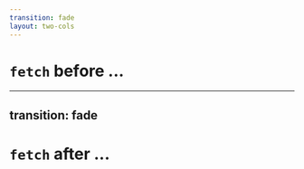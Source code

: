 ```yaml
---
transition: fade
layout: two-cols
---
```


# `fetch` <span class="inline-subtitle">before ...</span>

---
transition: fade
---

# `fetch` <span class="inline-subtitle">after ...</span>


[fetch-resource]: https://limber.glimdown.com/edit?c=MQAgSgpgtg9gLhAIgQzsgUOgBjg5gKwGcQAbASwDcJ0B6GkAIQCcyIAzEMqABxOggB2aOGRgCQMDrXoALOHG6EAXHVxk4MgK4AjAHQBjGFBoA5TSRIA1GAA8ACjG7myNaNohMAtEwiEYmpn1fGm0SGG0aKGQyAVcody8fPwCgwhpCQJpNERIaH1gETwATVGRdOEJ0Lm4YJjgQAGEjGoFBerYmIxAAcgABXHIoKA8aQx4xNu6AbirxupAAbxA4JmR9AGsIIpAAXxAOrr6BrmGmGhW19Zjcadma%2BaWxXf3OqB7etxHYIrI2ViZbtVavUlgAVVYbLYAeW0%2BAg%2BnqewOb26F0hRU82k0ZBIcE8MUIgLmIJASX8gQgADE1nBagBPAA0pN85KCz2RPU%2BiRZKV8t0whgEhHqARIlNqIAAvCAABRkIoASilAD4QFg5AplHRCAB3ZDcMi6IoQCg0fUubgQRx8GgAEgW8p2WBm6EFwvA0HgSFKUuZyQp1IR9JlMtFSslqoW6BApAg9WFqAgvtaOpA4Mu0Nh8LgMqWZEIABkYMgfgJcEplkxNBAmRRkCRqxWBOYSLsFTMY3x6oKVjALB5kxBUwBBbTAppCTr9pgy9vRkDznxwALiMm8kOPcQ7cOR%2Bcxthx-QyUNMEhMpaEMi4AT1is9qd8Ji6S-X%2BttvcxkDlGSCENJFqEBAO6LB%2Bn4gAmCDPsImjENK-5iIBUGoDBHZgZ%2BS4rn6AEQLoRBiLOqFgduoFfhov4yiUaDAVGaGfhBOF1g2SbSpRyCEZ%2BxG0QYqBHiGHidEw1EkTG9G6PxErSuJTDsTG266H8N4WHSIZCbRInCDh%2BZFiW1y%2Bmw9aATJbYumBGFMOI9GoduMzEa6CH1HYHh%2BOI0oADwIDwJCJsq84LAswBdrKkAFN6aCyqK4pMCAvTygqSrIMQAA%2BPgAI7VsKiU7DsH5%2BcAvzMmlvhwLoWnFqWuBZSRujVaQZW6X5MVFFlX7VTlCwQCQgGcBwqXpcVjHVpVtF%2Bb1RW6ANOE3sMQ2fn5NC-DNc1dpVrnnNAvDeZgEA2Pc9TGvp5jdl5hDEIgnogNtCACEUxBNOMrRCCBMa9GimzbPKvoAKwAIyoZo3CURAACS2zSjKJptMBGj5iVoMXVQQjlMgTC4HG431tWJkgO561eQgPlga5PwUCA%2BjHYQkoAERjkwxpRdwngACwgLgLDbLg%2BpM5TBNqa5jlMM50XypKfnQ4QsPNTQPnCdjXnuCQPNqZ%2B-OC0DiAy4TMROHAGtqXAdKWpK3TNvEHjdLrtFkwlFPdDTdMgNwNieAAzA7dKeAATObStKxNIsLGLEvZT7al%2BU83Ra9k3TLDIMP-YDINZYraGrXLHXJ6txM86tHkbfj6DZTgWDoEAA&format=glimdown

[fetch-resource-abort-even]: https://limber.glimdown.com/edit?c=MQAgSgpgtg9gLhAIgQzsgUOgBjg5gKwGcQAbASwDcJ0B6GkAIQCcyIAzEMqABxOggB2aOGRgCQMDrXoALOHG6EAXHVxk4MgK4AjAHQBjGFBoA5TSRIA1GAA8ACjG7myNaNohMAtEwiEYmpn1fGm0SGG0aKGQyAVcody8fPwCgwhpCQJpNERIaH1gETwATVGRdOEJ0Lm4YJjgQAGEjGoFBerYmIxAAcgABXHIoKA8aQx4xNu6AbirxupAAbxA4JmR9AGsIIpAAXxAOrr6BrmGmGhW19Zjcadma%2BaWxXf3OqB7etxHYIrI2ViZbtVavUlgAVVYbLYAeW0%2BAg%2BnqewOb26F0hRU82k0ZBIcE8MUIgLmIJASX8gQgADE1nBagBPAA0pN85KCz2RPU%2BiRZKV8t0whgEhHqARIlNqIAAvCAABRkIoASilAD4QFg5AplHRCAB3ZDcMi6IoQCg0fUubgQRx8GgAEgW8p2WBm6EFwvA0HgSFKUuZyQp1IR9JlMtFSslqoW6BAzLgAXEZN5Ice4h24cj0ZjpAg9WFqAgvtaOpA4Mu0Nh8LgMqWZEIABkYMgfgJcEplkxNBAmRRkCRO22BOYSLsFTMs9n6oKVjALB5CxBiwBBbTAppCTqzpgy0eZzMxsQGPjIQfcEPpkBTjd8Ji6ZArurbnd7-Y5-QyUNMEhMpaEMi4AS9m2l4zteui-v%2BvYjs%2BMblDIgghkkLSEBA6aIWIyG6EQYiPtBICwfBMolGg555ggug9n2BbSkRyAKrh%2BECDKyCEHSAj6LK55FiAdivLWEAymSJBUCqIDIXAoJcFa2QCSyQldiAACsAAMKkKmp9H6Kgb4hh4nRMCRwgQLoukStKJn6fRfwARYdJniJpFGbWDZNtcvpsL2yFPuOPhxkw4gOWOI4zGmArofUdgeH44jSgAPAgPAkPmyqZgsCzAHw9QypABTemgsqiuKTAgL08pqSAzEgAAPj4ACOnbCpVOw7M%2BqXAL8zJ1b4cC6E5jbNrgTX0bouikH1rmpSVRRNXhw0tQsEAkMhnAcLV9XdRRnaDeOMapatXXkb2na6ABwxbVmqU0L8Z0XRlg0xec0C8ElmDjm69S1gAolQ0WyoOUCcZobwAKQgAATFKkrSkpLoQDY9z1Ma7nmJOiWEMQiCeiAsMIAIRTEE04ytEIiyZr0aKbNs8q%2BgpACMgWaNwREQAAkts0oyiabTnhotY9WzWPfd1aBMLgOYHZRLoxnFj2JQgyXjjFPwUBeqOEJKABE97GkV3CeAALCAuAsNsuD6vr6vy4saXtXKhBfYIywyLzpVndtIAxRFTBRcV8qSqlPOEHz000JbVuXWwg24VLiXuCQodu1mnve8ziBR9tMUxE4cBpwnyx0pakrdH9CTdDnCf6Krhda3O3A2J4ADMIDcHSnig6Xue5xtEB%2BwsAdB81HcJ6lTzdJn2TdI7vMM0zrNNfHCs0DHC3x-dSuW-d8VPXL6DNTgWDoEAA&format=glimdown
